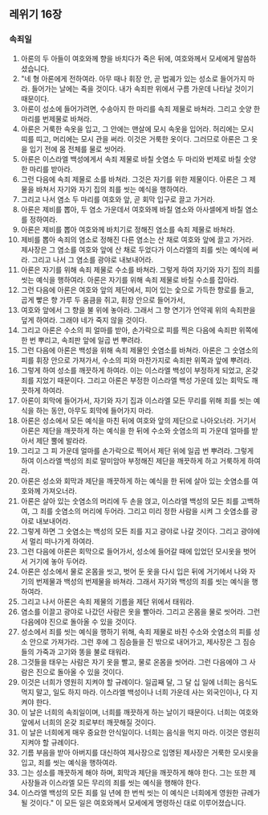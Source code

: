 ## 레위기 16장

### 속죄일
1. 아론의 두 아들이 여호와께 향을 바치다가 죽은 뒤에, 여호와께서 모세에게 말씀하셨습니다.
2. "네 형 아론에게 전하여라. 아무 때나 휘장 안, 곧 법궤가 있는 성소로 들어가지 마라. 들어가는 날에는 죽을 것이다. 내가 속죄판 위에서 구름 가운데 나타날 것이기 때문이다.
3. 아론이 성소에 들어가려면, 수송아지 한 마리를 속죄 제물로 바쳐라. 그리고 숫양 한 마리를 번제물로 바쳐라.
4. 아론은 거룩한 속옷을 입고, 그 안에는 맨살에 모시 속옷을 입어라. 허리에는 모시 띠를 띠고, 머리에는 모시 관을 써라. 이것은 거룩한 옷이다. 그러므로 아론은 그 옷을 입기 전에 몸 전체를 물로 씻어라.
5. 아론은 이스라엘 백성에게서 속죄 제물로 바칠 숫염소 두 마리와 번제로 바칠 숫양 한 마리를 받아라.
6. 그런 다음에 속죄 제물로 소를 바쳐라. 그것은 자기를 위한 제물이다. 아론은 그 제물을 바쳐서 자기와 자기 집의 죄를 씻는 예식을 행하여라.
7. 그리고 나서 염소 두 마리를 여호와 앞, 곧 회막 입구로 끌고 가거라.
8. 아론은 제비를 뽑아, 두 염소 가운데서 여호와께 바칠 염소와 아사셀에게 바칠 염소를 정하여라.
9. 아론은 제비를 뽑아 여호와께 바치기로 정해진 염소를 속죄 제물로 바쳐라.
10. 제비를 뽑아 속죄의 염소로 정해진 다른 염소는 산 채로 여호와 앞에 끌고 가거라. 제사장은 그 염소를 여호와 앞에 산 채로 두었다가 이스라엘의 죄를 씻는 예식에 써라. 그리고 나서 그 염소를 광야로 내보내어라.
11. 아론은 자기를 위해 속죄 제물로 수소를 바쳐라. 그렇게 하여 자기와 자기 집의 죄를 씻는 예식을 행하여라. 아론은 자기를 위해 속죄 제물로 바칠 수소를 잡아라.
12. 그런 다음에 아론은 여호와 앞의 제단에서, 피어 있는 숯으로 가득한 향로를 들고, 곱게 빻은 향 가루 두 움큼을 쥐고, 휘장 안으로 들어가서,
13. 여호와 앞에서 그 향을 불 위에 놓아라. 그래서 그 향 연기가 언약궤 위의 속죄판을 덮게 하여라. 그래야 네가 죽지 않을 것이다.
14. 그리고 아론은 수소의 피 얼마를 받아, 손가락으로 피를 찍은 다음에 속죄판 위쪽에 한 번 뿌리고, 속죄판 앞에 일곱 번 뿌려라.
15. 그런 다음에 아론은 백성을 위해 속죄 제물인 숫염소를 바쳐라. 아론은 그 숫염소의 피를 휘장 안으로 가져가서, 수소의 피와 마찬가지로 속죄판 위쪽과 앞에 뿌려라.
16. 그렇게 하여 성소를 깨끗하게 하여라. 이는 이스라엘 백성이 부정하게 되었고, 온갖 죄를 지었기 때문이다. 그리고 아론은 부정한 이스라엘 백성 가운데 있는 회막도 깨끗하게 하여라.
17. 아론이 회막에 들어가서, 자기와 자기 집과 이스라엘 모든 무리를 위해 죄를 씻는 예식을 하는 동안, 아무도 회막에 들어가지 마라.
18. 아론은 성소에서 모든 예식을 마친 뒤에 여호와 앞의 제단으로 나아오너라. 거기서 아론은 제단을 깨끗하게 하는 예식을 한 뒤에 수소와 숫염소의 피 가운데 얼마를 받아서 제단 뿔에 발라라.
19. 그리고 그 피 가운데 얼마를 손가락으로 찍어서 제단 위에 일곱 번 뿌려라. 그렇게 하여 이스라엘 백성의 죄로 말미암아 부정해진 제단을 깨끗하게 하고 거룩하게 하여라.
20. 아론은 성소와 회막과 제단을 깨끗하게 하는 예식을 한 뒤에 살아 있는 숫염소를 여호와께 가져오너라.
21. 아론은 살아 있는 숫염소의 머리에 두 손을 얹고, 이스라엘 백성의 모든 죄를 고백하여, 그 죄를 숫염소의 머리에 두어라. 그리고 미리 정한 사람을 시켜 그 숫염소를 광야로 내보내어라.
22. 그렇게 하면 그 숫염소는 백성의 모든 죄를 지고 광야로 나갈 것이다. 그리고 광야에서 멀리 떠나가게 하여라.
23. 그런 다음에 아론은 회막으로 들어가서, 성소에 들어갈 때에 입었던 모시옷을 벗어서 거기에 놓아 두어라.
24. 아론은 성소에서 물로 온몸을 씻고, 벗어 둔 옷을 다시 입은 뒤에 거기에서 나와 자기의 번제물과 백성의 번제물을 바쳐라. 그래서 자기와 백성의 죄를 씻는 예식을 행하여라.
25. 그리고 나서 아론은 속죄 제물의 기름을 제단 위에서 태워라.
26. 염소를 이끌고 광야로 나갔던 사람은 옷을 빨아라. 그리고 온몸을 물로 씻어라. 그런 다음에야 진으로 돌아올 수 있을 것이다.
27. 성소에서 죄를 씻는 예식을 행하기 위해, 속죄 제물로 바친 수소와 숫염소의 피를 성소 안으로 가져가라. 그런 후에 그 짐승들을 진 밖으로 내어가고, 제사장은 그 짐승들의 가죽과 고기와 똥을 불로 태워라.
28. 그것들을 태우는 사람은 자기 옷을 빨고, 물로 온몸을 씻어라. 그런 다음에야 그 사람은 진으로 돌아올 수 있을 것이다.
29. 이것은 너희가 영원히 지켜야 할 규례이다. 일곱째 달, 그 달 십 일에 너희는 음식도 먹지 말고, 일도 하지 마라. 이스라엘 백성이나 너희 가운데 사는 외국인이나, 다 지켜야 한다.
30. 이 날은 너희의 속죄일이며, 너희를 깨끗하게 하는 날이기 때문이다. 너희는 여호와 앞에서 너희의 온갖 죄로부터 깨끗해질 것이다.
31. 이 날은 너희에게 매우 중요한 안식일이다. 너희는 음식을 먹지 마라. 이것은 영원히 지켜야 할 규례이다.
32. 기름 부음을 받아 아버지를 대신하여 제사장으로 임명된 제사장은 거룩한 모시옷을 입고, 죄를 씻는 예식을 행하여라.
33. 그는 성소를 깨끗하게 해야 하며, 회막과 제단을 깨끗하게 해야 한다. 그는 또한 제사장들과 이스라엘 모든 무리의 죄를 씻는 예식을 행해야 한다.
34. 이스라엘 백성의 모든 죄를 일 년에 한 번씩 씻는 이 예식은 너희에게 영원한 규례가 될 것이다." 이 모든 일은 여호와께서 모세에게 명령하신 대로 이루어졌습니다.
